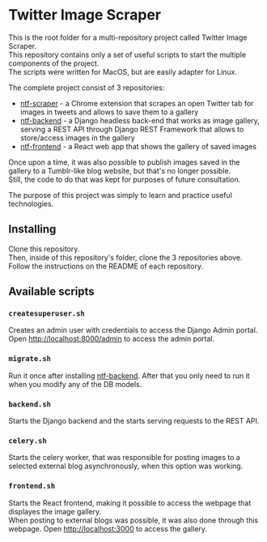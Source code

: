 # Twitter Image Scraper

This is the root folder for a multi-repository project called Twitter Image Scraper.  
This repository contains only a set of useful scripts to start the multiple components of the project.  
The scripts were written for MacOS, but are easily adapter for Linux.  

The complete project consist of 3 repositories:

- [ntf-scraper](https://github.com/marcomartinscastanho/ntf-scraper) - a Chrome extension that scrapes an open Twitter tab for images in tweets and allows to save them to a gallery
- [ntf-backend](https://github.com/marcomartinscastanho/ntf-backend) - a Django headless back-end that works as image gallery, serving a REST API through Django REST Framework that allows to store/access images in the gallery
- [ntf-frontend](https://github.com/marcomartinscastanho/ntf-frontend) - a React web app that shows the gallery of saved images

Once upon a time, it was also possible to publish images saved in the gallery to a Tumblr-like blog website, but that's no longer possible.  
Still, the code to do that was kept for purposes of future consultation.  

The purpose of this project was simply to learn and practice useful technologies.

## Installing

Clone this repository.  
Then, inside of this repository's folder, clone the 3 repositories above.  
Follow the instructions on the README of each repository.

## Available scripts

### `createsuperuser.sh`

Creates an admin user with credentials to access the Django Admin portal.  
Open [http://localhost:8000/admin](http://localhost:8000/admin) to access the admin portal.

### `migrate.sh`

Run it once after installing [ntf-backend](https://github.com/marcomartinscastanho/ntf-backend).
After that you only need to run it when you modify any of the DB models.

### `backend.sh`

Starts the Django backend and the starts serving requests to the REST API.

### `celery.sh`

Starts the celery worker, that was responsible for posting images to a selected external blog asynchronously, when this option was working.

### `frontend.sh`

Starts the React frontend, making it possible to access the webpage that displayes the image gallery.  
When posting to external blogs was possible, it was also done through this webpage.
Open [http://localhost:3000](http://localhost:3000) to access the gallery.
